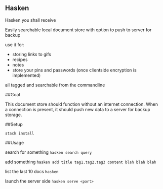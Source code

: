 Hasken
----

Hasken you shall receive

Easily searchable local document store with option to push to server for backup

use it for:
  - storing links to gifs
  - recipes
  - notes
  - store your pins and passwords (once clientside encryption is implemented)

all tagged and searchable from the commandline

##Goal

This document store should function without an internet connection.
When a connection is present, it should push new data to a server for backup storage.

##Setup

`stack install`

##Usage

search for something
`hasken search query`

add something
`hasken add title tag1,tag2,tag3 content blah blah blah`

list the last 10 docs
`hasken`

launch the server side
`hasken serve <port>`
